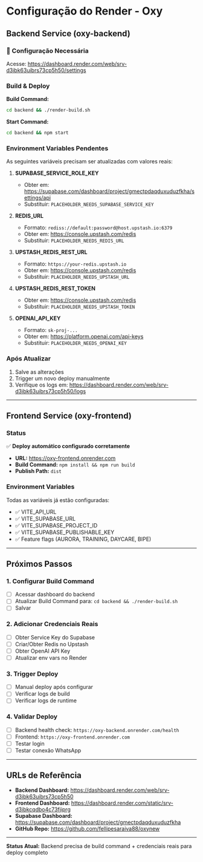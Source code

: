 # Configuração do Render - Oxy

## Backend Service (oxy-backend)

### 🔧 Configuração Necessária

Acesse: https://dashboard.render.com/web/srv-d3ibk63uibrs73cp5h50/settings

### Build & Deploy

**Build Command:**
```bash
cd backend && ./render-build.sh
```

**Start Command:**
```bash
cd backend && npm start
```

### Environment Variables Pendentes

As seguintes variáveis precisam ser atualizadas com valores reais:

1. **SUPABASE_SERVICE_ROLE_KEY**
   - Obter em: https://supabase.com/dashboard/project/gmectpdaqduxuduzfkha/settings/api
   - Substituir: `PLACEHOLDER_NEEDS_SUPABASE_SERVICE_KEY`

2. **REDIS_URL**
   - Formato: `rediss://default:password@host.upstash.io:6379`
   - Obter em: https://console.upstash.com/redis
   - Substituir: `PLACEHOLDER_NEEDS_REDIS_URL`

3. **UPSTASH_REDIS_REST_URL**
   - Formato: `https://your-redis.upstash.io`
   - Obter em: https://console.upstash.com/redis
   - Substituir: `PLACEHOLDER_NEEDS_UPSTASH_URL`

4. **UPSTASH_REDIS_REST_TOKEN**
   - Obter em: https://console.upstash.com/redis
   - Substituir: `PLACEHOLDER_NEEDS_UPSTASH_TOKEN`

5. **OPENAI_API_KEY**
   - Formato: `sk-proj-...`
   - Obter em: https://platform.openai.com/api-keys
   - Substituir: `PLACEHOLDER_NEEDS_OPENAI_KEY`

### Após Atualizar

1. Salve as alterações
2. Trigger um novo deploy manualmente
3. Verifique os logs em: https://dashboard.render.com/web/srv-d3ibk63uibrs73cp5h50/logs

---

## Frontend Service (oxy-frontend)

### Status

✅ **Deploy automático configurado corretamente**

- **URL:** https://oxy-frontend.onrender.com
- **Build Command:** `npm install && npm run build`
- **Publish Path:** `dist`

### Environment Variables

Todas as variáveis já estão configuradas:
- ✅ VITE_API_URL
- ✅ VITE_SUPABASE_URL
- ✅ VITE_SUPABASE_PROJECT_ID
- ✅ VITE_SUPABASE_PUBLISHABLE_KEY
- ✅ Feature flags (AURORA, TRAINING, DAYCARE, BIPE)

---

## Próximos Passos

### 1. Configurar Build Command
- [ ] Acessar dashboard do backend
- [ ] Atualizar Build Command para: `cd backend && ./render-build.sh`
- [ ] Salvar

### 2. Adicionar Credenciais Reais
- [ ] Obter Service Key do Supabase
- [ ] Criar/Obter Redis no Upstash
- [ ] Obter OpenAI API Key
- [ ] Atualizar env vars no Render

### 3. Trigger Deploy
- [ ] Manual deploy após configurar
- [ ] Verificar logs de build
- [ ] Verificar logs de runtime

### 4. Validar Deploy
- [ ] Backend health check: `https://oxy-backend.onrender.com/health`
- [ ] Frontend: `https://oxy-frontend.onrender.com`
- [ ] Testar login
- [ ] Testar conexão WhatsApp

---

## URLs de Referência

- **Backend Dashboard:** https://dashboard.render.com/web/srv-d3ibk63uibrs73cp5h50
- **Frontend Dashboard:** https://dashboard.render.com/static/srv-d3ibkcqdbo4c73fjiprg
- **Supabase Dashboard:** https://supabase.com/dashboard/project/gmectpdaqduxuduzfkha
- **GitHub Repo:** https://github.com/fellipesaraiva88/oxynew

---

**Status Atual:** Backend precisa de build command + credenciais reais para deploy completo
